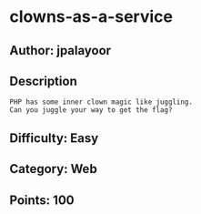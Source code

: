 # clowns-as-a-service

## Author: jpalayoor

## Description
```
PHP has some inner clown magic like juggling.
Can you juggle your way to get the flag?
```

## Difficulty: Easy

## Category: Web

## Points: 100